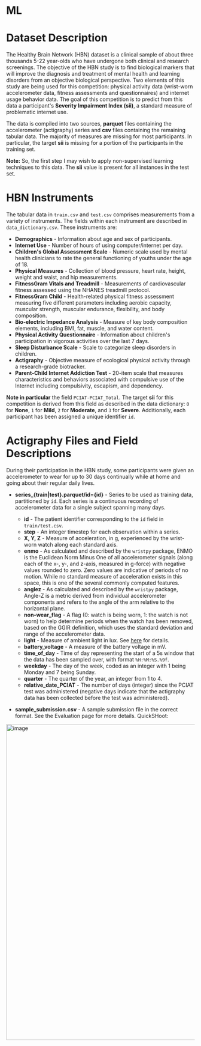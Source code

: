 # ML

# Dataset Description

The Healthy Brain Network (HBN) dataset is a clinical sample of about three thousands 5-22 year-olds who have undergone both clinical and research screenings. The objective of the HBN study is to find biological markers that will improve the diagnosis and treatment of mental health and learning disorders from an objective biological perspective. Two elements of this study are being used for this competition: physical activity data (wrist-worn accelerometer data, fitness assessments and questionnaires) and internet usage behavior data. The goal of this competition is to predict from this data a participant's **Severity Impairment Index (sii)**, a standard measure of problematic internet use.

The data is compiled into two sources, **parquet** files containing the accelerometer (actigraphy) series and **csv** files containing the remaining tabular data. The majority of measures are missing for most participants. In particular, the target **sii** is missing for a portion of the participants in the training set. 

**Note:** So, the first step I may wish to apply non-supervised learning techniques to this data. The **sii** value is present for all instances in the test set.

# HBN Instruments

The tabular data in `train.csv` and `test.csv` comprises measurements from a variety of instruments. The fields within each instrument are described in `data_dictionary.csv`. These instruments are:

- **Demographics** - Information about age and sex of participants.
- **Internet Use** - Number of hours of using computer/internet per day.
- **Children's Global Assessment Scale** - Numeric scale used by mental health clinicians to rate the general functioning of youths under the age of 18.
- **Physical Measures** - Collection of blood pressure, heart rate, height, weight and waist, and hip measurements.
- **FitnessGram Vitals and Treadmill** - Measurements of cardiovascular fitness assessed using the NHANES treadmill protocol.
- **FitnessGram Child** - Health-related physical fitness assessment measuring five different parameters including aerobic capacity, muscular strength, muscular endurance, flexibility, and body composition.
- **Bio-electric Impedance Analysis** - Measure of key body composition elements, including BMI, fat, muscle, and water content.
- **Physical Activity Questionnaire** - Information about children's participation in vigorous activities over the last 7 days.
- **Sleep Disturbance Scale** - Scale to categorize sleep disorders in children.
- **Actigraphy** - Objective measure of ecological physical activity through a research-grade biotracker.
- **Parent-Child Internet Addiction Test** - 20-item scale that measures characteristics and behaviors associated with compulsive use of the Internet including compulsivity, escapism, and dependency.

**Note in particular** the field `PCIAT-PCIAT_Total`. The target **sii** for this competition is derived from this field as described in the data dictionary: `0` for **None**, `1` for **Mild**, `2` for **Moderate**, and `3` for **Severe**. Additionally, each participant has been assigned a unique identifier `id`.

# Actigraphy Files and Field Descriptions

During their participation in the HBN study, some participants were given an accelerometer to wear for up to 30 days continually while at home and going about their regular daily lives.

- **series_{train|test}.parquet/id={id}** - Series to be used as training data, partitioned by `id`. Each series is a continuous recording of accelerometer data for a single subject spanning many days.

  - **id** - The patient identifier corresponding to the `id` field in `train/test.csv`.
  - **step** - An integer timestep for each observation within a series.
  - **X, Y, Z** - Measure of acceleration, in g, experienced by the wrist-worn watch along each standard axis.
  - **enmo** - As calculated and described by the `wristpy` package, ENMO is the Euclidean Norm Minus One of all accelerometer signals (along each of the x-, y-, and z-axis, measured in g-force) with negative values rounded to zero. Zero values are indicative of periods of no motion. While no standard measure of acceleration exists in this space, this is one of the several commonly computed features.
  - **anglez** - As calculated and described by the `wristpy` package, Angle-Z is a metric derived from individual accelerometer components and refers to the angle of the arm relative to the horizontal plane.
  - **non-wear_flag** - A flag (0: watch is being worn, 1: the watch is not worn) to help determine periods when the watch has been removed, based on the GGIR definition, which uses the standard deviation and range of the accelerometer data.
  - **light** - Measure of ambient light in lux. See [here](#) for details.
  - **battery_voltage** - A measure of the battery voltage in mV.
  - **time_of_day** - Time of day representing the start of a 5s window that the data has been sampled over, with format `%H:%M:%S.%9f`.
  - **weekday** - The day of the week, coded as an integer with 1 being Monday and 7 being Sunday.
  - **quarter** - The quarter of the year, an integer from 1 to 4.
  - **relative_date_PCIAT** - The number of days (integer) since the PCIAT test was administered (negative days indicate that the actigraphy data has been collected before the test was administered).

- **sample_submission.csv** - A sample submission file in the correct format. See the Evaluation page for more details.
QuickSHoot:
<img width="841" alt="image" src="https://github.com/user-attachments/assets/a2101f51-d084-4495-8c18-6f6819d33029">


